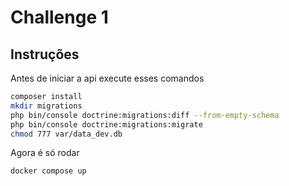 # Challenge 1

## Instruções

Antes de iniciar a api execute esses comandos

```bash
composer install
mkdir migrations
php bin/console doctrine:migrations:diff --from-empty-schema
php bin/console doctrine:migrations:migrate
chmod 777 var/data_dev.db
```

Agora é só rodar

```bash
docker compose up
```

